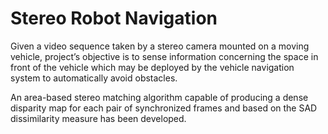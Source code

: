 # Stereo Robot Navigation

Given a video sequence taken by a stereo camera mounted on a moving vehicle, project’s objective is to sense information  concerning the space in front of the vehicle which may be deployed by the vehicle navigation system to automatically avoid obstacles. 

An area-based stereo matching algorithm capable of producing a dense disparity map for each pair of synchronized frames and based on the SAD dissimilarity measure has been developed. 
